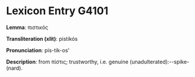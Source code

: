 # Lexicon Entry G4101

**Lemma**: πιστικός

**Transliteration (xlit)**: pistikós

**Pronunciation**: pis-tik-os'

**Description**:
from πίστις; trustworthy, i.e. genuine (unadulterated):--spike-(nard).
